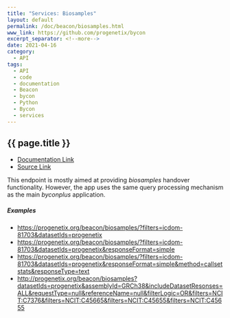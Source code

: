 ```yaml
---
title: "Services: Biosamples"
layout: default
permalink: /doc/beacon/biosamples.html
www_link: https://github.com/progenetix/bycon
excerpt_separator: <!--more-->
date: 2021-04-16
category:
  - API
tags:
  - API
  - code
  - documentation
  - Beacon
  - bycon
  - Python
  - Bycon
  - services
---
```


## {{ page.title }}

* [Documentation Link](https://github.com/progenetix/bycon/blob/master/beacon/doc/biosamples.md)
* [Source Link](https://github.com/progenetix/bycon/blob/master/beacon/biosamples.py)

This endpoint is mostly aimed at providing _biosamples_ handover functionality.
However, the app uses the same query processing mechanism as the main _byconplus_
application.

<!--more-->

##### Examples

* <https://progenetix.org/beacon/biosamples/?filters=icdom-81703&datasetIds=progenetix>
* <https://progenetix.org/beacon/biosamples/?filters=icdom-81703&datasetIds=progenetix&responseFormat=simple>
* <https://progenetix.org/beacon/biosamples/?filters=icdom-81703&datasetIds=progenetix&responseFormat=simple&method=callsetstats&responseType=text>
* <http://progenetix.org/beacon/biosamples?datasetIds=progenetix&assemblyId=GRCh38&includeDatasetResonses=ALL&requestType=null&referenceName=null&filterLogic=OR&filters=NCIT:C7376&filters=NCIT:C45665&filters=NCIT:C45655&filters=NCIT:C45655>
